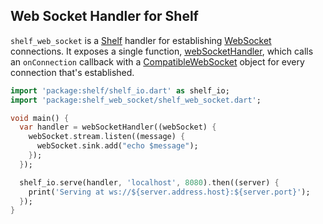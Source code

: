 ## Web Socket Handler for Shelf

`shelf_web_socket` is a [Shelf][] handler for establishing [WebSocket][]
connections. It exposes a single function, [webSocketHandler][], which calls an
`onConnection` callback with a [CompatibleWebSocket][] object for every
connection that's established.

[Shelf]: https://pub.dartlang.org/packages/shelf

[WebSocket]: https://tools.ietf.org/html/rfc6455

[webSocketHandler]: https://api.dartlang.org/apidocs/channels/be/dartdoc-viewer/shelf_web_socket/shelf_web_socket.webSocketHandler

[CompatibleWebSocket]: https://api.dartlang.org/apidocs/channels/be/dartdoc-viewer/http_parser/http_parser.CompatibleWebSocket

```dart
import 'package:shelf/shelf_io.dart' as shelf_io;
import 'package:shelf_web_socket/shelf_web_socket.dart';

void main() {
  var handler = webSocketHandler((webSocket) {
    webSocket.stream.listen((message) {
      webSocket.sink.add("echo $message");
    });
  });

  shelf_io.serve(handler, 'localhost', 8080).then((server) {
    print('Serving at ws://${server.address.host}:${server.port}');
  });
}
```
